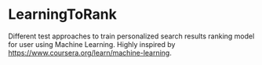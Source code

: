 # LearningToRank

Different test approaches to train personalized search results ranking model for user using Machine Learning. Highly inspired by <https://www.coursera.org/learn/machine-learning>.
